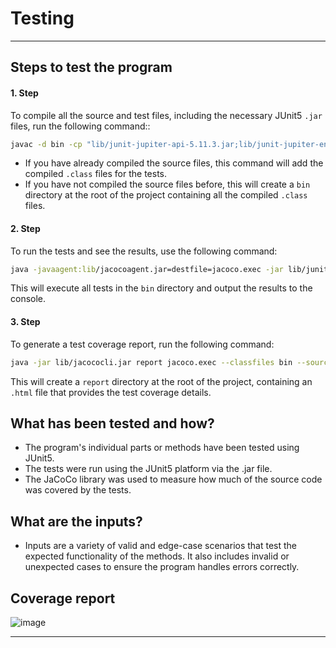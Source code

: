 # **Testing**

---

## **Steps to test the program**

#### **1. Step**
To compile all the source and test files, including the necessary JUnit5 `.jar` files, run the following command::
```bash
javac -d bin -cp "lib/junit-jupiter-api-5.11.3.jar;lib/junit-jupiter-engine-5.11.3.jar;lib/junit-platform-engine-1.11.3.jar;lib/junit-platform-launcher-1.11.3.jar;lib/junit-platform-commons-1.11.3.jar;lib/apiguardian-api-1.1.2.jar" src/*.java test/*.java
```

- If you have already compiled the source files, this command will add the compiled `.class` files for the tests.
- If you have not compiled the source files before, this will create a `bin` directory at the root of the project containing all the compiled `.class` files.


#### **2. Step**
To run the tests and see the results, use the following command:
```bash
java -javaagent:lib/jacocoagent.jar=destfile=jacoco.exec -jar lib/junit-platform-console-standalone-1.11.3.jar --class-path bin --scan-classpath
```
This will execute all tests in the `bin` directory and output the results to the console.

#### **3. Step**
To generate a test coverage report, run the following command:
```bash
java -jar lib/jacococli.jar report jacoco.exec --classfiles bin --sourcefiles src --html report
```

This will create a `report` directory at the root of the project, containing an `.html` file that provides the test coverage details.


## **What has been tested and how?**
- The program's individual parts or methods have been tested using JUnit5.
- The tests were run using the JUnit5 platform via the .jar file.
- The JaCoCo library was used to measure how much of the source code was covered by the tests.

## **What are the inputs?**
- Inputs are a variety of valid and edge-case scenarios that test the expected functionality of the methods. It also includes invalid or unexpected cases to ensure the program handles errors correctly.


## **Coverage report**
![image](https://github.com/user-attachments/assets/c70dd2f3-4a53-444d-bfcf-0ae426b4fd58)


---

